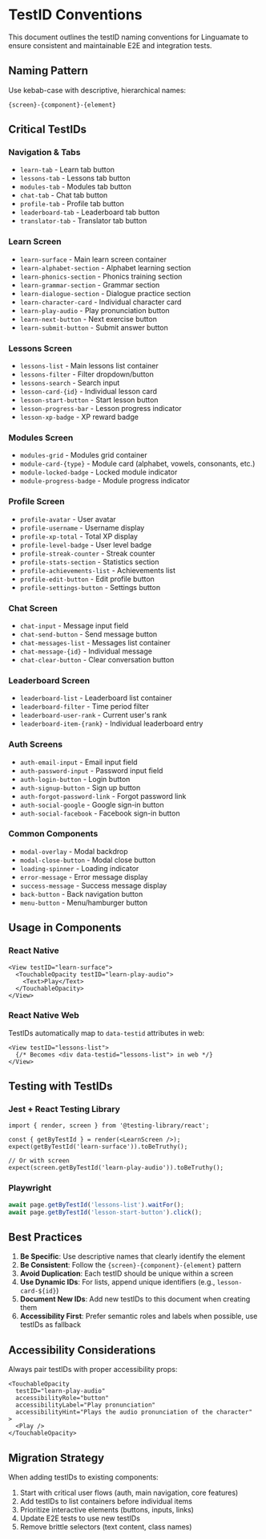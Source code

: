 # TestID Conventions

This document outlines the testID naming conventions for Linguamate to ensure consistent and maintainable E2E and integration tests.

## Naming Pattern

Use kebab-case with descriptive, hierarchical names:

```
{screen}-{component}-{element}
```

## Critical TestIDs

### Navigation & Tabs
- `learn-tab` - Learn tab button
- `lessons-tab` - Lessons tab button
- `modules-tab` - Modules tab button
- `chat-tab` - Chat tab button
- `profile-tab` - Profile tab button
- `leaderboard-tab` - Leaderboard tab button
- `translator-tab` - Translator tab button

### Learn Screen
- `learn-surface` - Main learn screen container
- `learn-alphabet-section` - Alphabet learning section
- `learn-phonics-section` - Phonics training section
- `learn-grammar-section` - Grammar section
- `learn-dialogue-section` - Dialogue practice section
- `learn-character-card` - Individual character card
- `learn-play-audio` - Play pronunciation button
- `learn-next-button` - Next exercise button
- `learn-submit-button` - Submit answer button

### Lessons Screen
- `lessons-list` - Main lessons list container
- `lessons-filter` - Filter dropdown/button
- `lessons-search` - Search input
- `lesson-card-{id}` - Individual lesson card
- `lesson-start-button` - Start lesson button
- `lesson-progress-bar` - Lesson progress indicator
- `lesson-xp-badge` - XP reward badge

### Modules Screen
- `modules-grid` - Modules grid container
- `module-card-{type}` - Module card (alphabet, vowels, consonants, etc.)
- `module-locked-badge` - Locked module indicator
- `module-progress-badge` - Module progress indicator

### Profile Screen
- `profile-avatar` - User avatar
- `profile-username` - Username display
- `profile-xp-total` - Total XP display
- `profile-level-badge` - User level badge
- `profile-streak-counter` - Streak counter
- `profile-stats-section` - Statistics section
- `profile-achievements-list` - Achievements list
- `profile-edit-button` - Edit profile button
- `profile-settings-button` - Settings button

### Chat Screen
- `chat-input` - Message input field
- `chat-send-button` - Send message button
- `chat-messages-list` - Messages list container
- `chat-message-{id}` - Individual message
- `chat-clear-button` - Clear conversation button

### Leaderboard Screen
- `leaderboard-list` - Leaderboard list container
- `leaderboard-filter` - Time period filter
- `leaderboard-user-rank` - Current user's rank
- `leaderboard-item-{rank}` - Individual leaderboard entry

### Auth Screens
- `auth-email-input` - Email input field
- `auth-password-input` - Password input field
- `auth-login-button` - Login button
- `auth-signup-button` - Sign up button
- `auth-forgot-password-link` - Forgot password link
- `auth-social-google` - Google sign-in button
- `auth-social-facebook` - Facebook sign-in button

### Common Components
- `modal-overlay` - Modal backdrop
- `modal-close-button` - Modal close button
- `loading-spinner` - Loading indicator
- `error-message` - Error message display
- `success-message` - Success message display
- `back-button` - Back navigation button
- `menu-button` - Menu/hamburger button

## Usage in Components

### React Native

```tsx
<View testID="learn-surface">
  <TouchableOpacity testID="learn-play-audio">
    <Text>Play</Text>
  </TouchableOpacity>
</View>
```

### React Native Web

TestIDs automatically map to `data-testid` attributes in web:

```tsx
<View testID="lessons-list">
  {/* Becomes <div data-testid="lessons-list"> in web */}
</View>
```

## Testing with TestIDs

### Jest + React Testing Library

```tsx
import { render, screen } from '@testing-library/react';

const { getByTestId } = render(<LearnScreen />);
expect(getByTestId('learn-surface')).toBeTruthy();

// Or with screen
expect(screen.getByTestId('learn-play-audio')).toBeTruthy();
```

### Playwright

```ts
await page.getByTestId('lessons-list').waitFor();
await page.getByTestId('lesson-start-button').click();
```

## Best Practices

1. **Be Specific**: Use descriptive names that clearly identify the element
2. **Be Consistent**: Follow the `{screen}-{component}-{element}` pattern
3. **Avoid Duplication**: Each testID should be unique within a screen
4. **Use Dynamic IDs**: For lists, append unique identifiers (e.g., `lesson-card-${id}`)
5. **Document New IDs**: Add new testIDs to this document when creating them
6. **Accessibility First**: Prefer semantic roles and labels when possible, use testIDs as fallback

## Accessibility Considerations

Always pair testIDs with proper accessibility props:

```tsx
<TouchableOpacity
  testID="learn-play-audio"
  accessibilityRole="button"
  accessibilityLabel="Play pronunciation"
  accessibilityHint="Plays the audio pronunciation of the character"
>
  <Play />
</TouchableOpacity>
```

## Migration Strategy

When adding testIDs to existing components:

1. Start with critical user flows (auth, main navigation, core features)
2. Add testIDs to list containers before individual items
3. Prioritize interactive elements (buttons, inputs, links)
4. Update E2E tests to use new testIDs
5. Remove brittle selectors (text content, class names)
